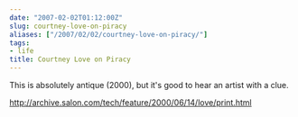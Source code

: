 ```yaml
---
date: "2007-02-02T01:12:00Z"
slug: courtney-love-on-piracy
aliases: ["/2007/02/02/courtney-love-on-piracy/"]
tags:
- life
title: Courtney Love on Piracy
---
```


This is absolutely antique (2000), but it's good to hear an artist with a clue.

<http://archive.salon.com/tech/feature/2000/06/14/love/print.html>
